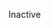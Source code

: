 <!---PrsmarineMC Team [<img src="https://github.com/intergrav/devins-badges/blob/v2/assets/minimal/social/twitter-singular_64h.png?raw=true" width="32px"></img>](https://twitter.com/TeamPrismarine)
=

### 한국어 (Korean)

PrismarineMC Team은 더 빠르고 안전하고 쉽게 수정할 수 있는 소프트웨어를 개발하여 Minecraft의 생태계를 개선하기위해 노력하고 있는 단체입니다.

- [Prismarine](https://github.com/PrismarineTeam/Prismarine)
   - Prismarine은 [Paper](https://PaperMC/Paper) 기반의 Minecraft: Java Edition을 위한 서버 플랫폼입니다.
   - 여러 유명 Paper Fork 버킷과 불안정한 버킷을 안정적으로 개선하여 하나로 통합하였기에 다른 버킷보다 훨씬 빠르고 안정적인 경험을 제공합니다.
   - Github Action을 사용해 자동적으로 업스트림을 진행해 버킷중에서 가장 빠른 업스트림을 제공합니다.
   - 채팅 신고 기능을 비활성화 할 수 있습니다. ([#saveminecraft](https://saveminecraft.org))

### English

PrismarineMC Team is a group that develop faster, safer, easy-edit software and try to make Minecraft's system clean.

- [Prismarine](https://github.com/PrismarineTeam/Prismarine)
   - Prismarine is server platform for Minecraft: Java Edition based on [Paper](https://PaperMC/Paper).
   - We offer more stable, faster experience because we renewed famous Paper fork bukkits and unstable bukkit and united them.
   - We offer Fastest upstream by using Github Action which upstream automatically.
   - We can disable chatting report. ([#saveminecraft](https://saveminecraft.org))

[<img src="https://discord.com/api/guilds/781822976773455882/widget.png?style=banner3"></img>](https://discord.gg/kkqMSEVVxN)
[<img src="https://discord.com/api/guilds/1003295972203429949/widget.png?style=banner3"></img>](https://discord.gg/CQGVqeXQQC)
--->
Inactive
